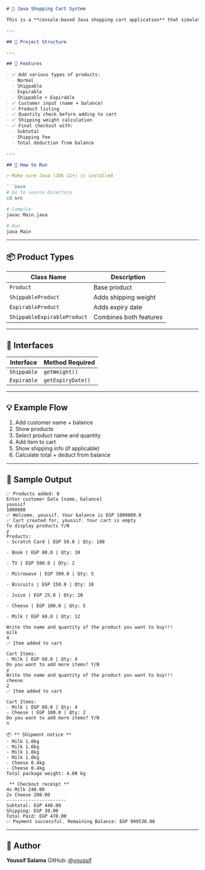 ```markdown
# 🛒 Java Shopping Cart System

This is a **console-based Java shopping cart application** that simulates product purchasing with features like **shipping**, **expiry dates**, and a **cart checkout system**. It follows solid OOP principles including **inheritance**, **interfaces**, and **encapsulation**.

---

## 📁 Project Structure

---

## 🧠 Features

- ✅ Add various types of products:
  - Normal
  - Shippable
  - Expirable
  - Shippable + Expirable
- ✅ Customer input (name + balance)
- ✅ Product listing
- ✅ Quantity check before adding to cart
- ✅ Shipping weight calculation
- ✅ Final checkout with:
  - Subtotal
  - Shipping fee
  - Total deduction from balance

---

## 🚀 How to Run

> Make sure Java (JDK 11+) is installed

```bash
# Go to source directory
cd src

# Compile
javac Main.java

# Run
java Main
````

---

## 📦 Product Types

| Class Name                  | Description            |
| --------------------------- | ---------------------- |
| `Product`                   | Base product           |
| `ShippableProduct`          | Adds shipping weight   |
| `ExpirableProduct`          | Adds expiry date       |
| `ShippableExpirableProduct` | Combines both features |

---

## 🧩 Interfaces

| Interface   | Method Required   |
| ----------- | ----------------- |
| `Shippable` | `getWeight()`     |
| `Expirable` | `getExpiryDate()` |

---

## 💡 Example Flow

1. Add customer name + balance
2. Show products
3. Select product name and quantity
4. Add item to cart
5. Show shipping info (if applicable)
6. Calculate total + deduct from balance

---

## 🧾 Sample Output

```
✅ Products added: 8
Enter customer Data [name, balance]
youssif
1000000
✅ Welcome, youssif. Your balance is EGP 1000000.0
✅ Cart created for, youssif. Your cart is empty
To display products Y/N
y
Products:
- Scratch Card | EGP 50.0 | Qty: 100

- Book | EGP 80.0 | Qty: 30

- TV | EGP 500.0 | Qty: 2

- Microwave | EGP 300.0 | Qty: 5

- Biscuits | EGP 150.0 | Qty: 10

- Juice | EGP 25.0 | Qty: 20

- Cheese | EGP 100.0 | Qty: 5

- Milk | EGP 60.0 | Qty: 12

Write the name and quantity of the product you want to buy!!!
milk
4
✅ Item added to cart 

Cart Items:
- Milk | EGP 60.0 | Qty: 4
Do you want to add more items? Y/N
y
Write the name and quantity of the product you want to buy!!!
cheese
2
✅ Item added to cart 

Cart Items:
- Milk | EGP 60.0 | Qty: 4
- Cheese | EGP 100.0 | Qty: 2
Do you want to add more items? Y/N
n

📦 ** Shipment notice **
- Milk 1.0kg
- Milk 1.0kg
- Milk 1.0kg
- Milk 1.0kg
- Cheese 0.4kg
- Cheese 0.4kg
Total package weight: 4.80 kg

 ** Checkout receipt **
4x Milk 240.00
2x Cheese 200.00
----------------------
Subtotal: EGP 440.00
Shipping: EGP 30.00
Total Paid: EGP 470.00
✅ Payment successful. Remaining Balance: EGP 999530.00
```

---

## 👤 Author

**Youssif Salama**
GitHub: [@youssif](https://github.com/Youssif-Salama)